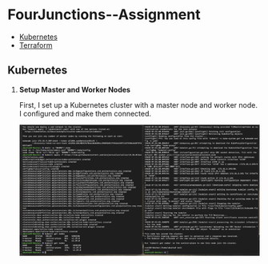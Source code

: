 # FourJunctions--Assignment

- [Kubernetes](#kubernetes)
- [Terraform](#terraform)

## Kubernetes
1. **Setup Master and Worker Nodes**

   First, I set up a Kubernetes cluster with a master node and worker node. I configured and make them connected.

   ![Setup Master and Worker Nodes](Kubernetes/Screenshot/Cluster%20setup.png)

